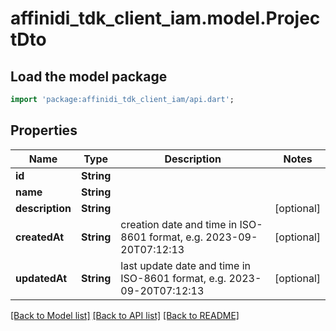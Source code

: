 # affinidi_tdk_client_iam.model.ProjectDto

## Load the model package

```dart
import 'package:affinidi_tdk_client_iam/api.dart';
```

## Properties

| Name            | Type       | Description                                                            | Notes      |
| --------------- | ---------- | ---------------------------------------------------------------------- | ---------- |
| **id**          | **String** |                                                                        |
| **name**        | **String** |                                                                        |
| **description** | **String** |                                                                        | [optional] |
| **createdAt**   | **String** | creation date and time in ISO-8601 format, e.g. 2023-09-20T07:12:13    | [optional] |
| **updatedAt**   | **String** | last update date and time in ISO-8601 format, e.g. 2023-09-20T07:12:13 | [optional] |

[[Back to Model list]](../README.md#documentation-for-models) [[Back to API list]](../README.md#documentation-for-api-endpoints) [[Back to README]](../README.md)
